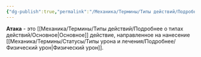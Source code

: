 ```yaml
---
{"dg-publish":true,"permalink":"/Механика/Термины/Типы действий/Подробнее о типах действий/Атака/","noteIcon":"","created":"2025-08-27T08:37:24.516+03:00","updated":"2025-09-23T13:40:16.712+03:00"}
---
```




**Атака** - это [[Механика/Термины/Типы действий/Подробнее о типах действий/Основное\|Основное]] действие, направленное на нанесение [[Механика/Термины/Статусы/Типы урона и лечения/Подробнее/Физический урон\|Физический урон]]. 